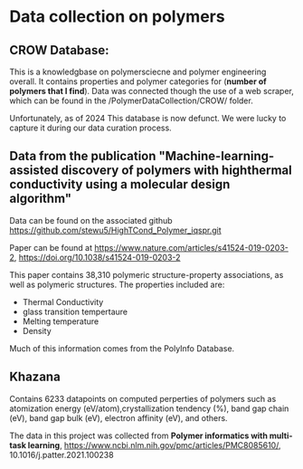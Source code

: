 # Data collection on polymers 

## CROW Database:

This is a knowledgbase on polymersciecne and polymer engineering overall. It contains properties and polymer categories for (**number of polymers that I find**). Data was connected though the use of a web scraper, which can be found in the /PolymerDataCollection/CROW/ folder.

Unfortunately, as of 2024 This database is now defunct. We were lucky to capture it during our data curation process.

## Data from the publication "Machine-learning-assisted discovery of polymers with highthermal conductivity using a molecular design algorithm"

Data can be found on the associated github https://github.com/stewu5/HighTCond_Polymer_iqspr.git

Paper can be found at https://www.nature.com/articles/s41524-019-0203-2, https://doi.org/10.1038/s41524-019-0203-2

This paper contains 38,310 polymeric structure-property associations, as well as polymeric structures. The properties included are:
- Thermal Conductivity 
- glass transition tempertaure
- Melting temperature 
- Density

Much of this information comes from the PolyInfo Database.

## Khazana
Contains 6233 datapoints on computed perperties of polymers such as atomization energy (eV/atom),crystallization tendency (%), band gap chain (eV), band gap bulk (eV), electron affinity (eV), and others.


The data in this project was collected from **Polymer informatics with multi-task learning**, https://www.ncbi.nlm.nih.gov/pmc/articles/PMC8085610/, 10.1016/j.patter.2021.100238




